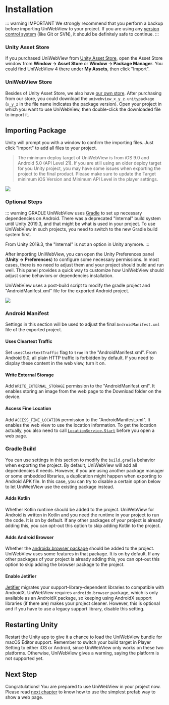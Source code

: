 # Installation

::: warning IMPORTANT
We strongly recommend that you perform a backup before importing UniWebView to your project. If you are using any [version control system](https://en.wikipedia.org/wiki/Version_control) (like Git or SVN), it should be definitely safe to continue.
:::

### Unity Asset Store

If you purchased UniWebView from [Unity Asset Store](https://assetstore.unity.com/packages/slug/175993), open the Asset Store window from **Window → Asset Store** or **Window → Package Manager**. You could find UniWebView 4 there under **My Assets**, then click "Import".

### UniWebView Store

Besides of Unity Asset Store, we also have [our own store](https://gumroad.com/l/MsaOO). After purchasing from our store, you could download the `uniwebview_x_y_z.unitypackage` (`x_y_z` in the file name indicates the package version). Open your project in which you want to use UniWebView, then double-click the downloaded file to import it.

## Importing Package

Unity will prompt you with a window to confirm the importing files. Just click "Import" to add all files to your project.

> The minimum deploy target of UniWebView is from iOS 9.0 and Android 5.0 (API Level 21). If you are still using an older deploy target for you
> Unity project, you may have some issues when exporting the project to the final product. Please make sure to update the
> Target minimum iOS Version and Minimum API Level in the player settings.

![](/images/importing-v4.png)

### Optional Steps

::: warning GRADLE
UniWebView uses [Gradle](https://docs.unity3d.com/Manual/android-gradle-overview.html) to set up necessary dependencies on Android. There was a deprecated "Internal" build system until Unity 2019.3, and that might be what is used in your project. To use UniWebView in such projects, you need to switch to the new Gradle build system first.

From Unity 2019.3, the "Internal" is not an option in Unity anymore.
:::

After importing UniWebView, you can open the Unity Preferences panel (**Unity → Preferences**) to configure some necessary permissions. In most cases, there is no need to adjust them and your project should
build and run well. This panel provides a quick way to customize how UniWebView should adjust some behaviors or dependencies installation.

UniWebView uses a post-build script to modify the gradle project and "AndroidManifest.xml" file for the exported Android project.

![](/images/preferences.png)

### Android Manifest

Settings in this section will be used to adjust the final `AndroidManifest.xml` file of the exported project.

#### Uses Cleartext Traffic

Set `usesCleartextTraffic` flag to `true` in the "AndroidManifest.xml". From Android 9.0, all plain HTTP traffic is forbidden by default. If you need to display these content in the web view, turn it on.

#### Write External Storage

Add `WRITE_EXTERNAL_STORAGE` permission to the "AndroidManifest.xml". It enables storing an image from the web page to the Download folder on the device.

#### Access Fine Location

Add `ACCESS_FINE_LOCATION` permission to the "AndroidManifest.xml". It enables the web view to use the location information. To get the location actually, you also need to call [`LocationService.Start`](https://docs.unity3d.com/ScriptReference/LocationService.Start.html) before you open a web page.

### Gradle Build

You can use settings in this section to modify the `build.gradle` behavior when exporting the project. By default, UniWebView 
will add all dependencies it needs. However, if you are using another package manager or some embedded libraries, a duplication might
happen when exporting to Android APK file. In this case, you can try to disable a certain option below to let UniWebView use the existing package instead.

#### Adds Kotlin

Whether Kotlin runtime should be added to the project. UniWebView for Android is written in Kotlin and you need the runtime in your project to run the code. It is on by default.
If any other packages of your project is already adding this, you can opt-out this option to skip adding Kotlin to the project.

#### Adds Android Browser

Whether the [androidx.browser package](https://developer.android.com/jetpack/androidx/releases/browser) should be added to the project.
UniWebView uses some features in that package. It is on by default.
If any other packages of your project is already adding this, you can opt-out this option to skip adding the browser package to the project.

#### Enable Jetifier

[Jetifier](https://developer.android.com/studio/command-line/jetifier) migrates your support-library-dependent libraries to compatible with AndroidX. 
UniWebView requires `androidx.browser` package, which is only available as an AndroidX package, so keeping using AndroidX support libraries (if there are)
makes your project cleaner. However, this is optional and if you have to use a legacy support library, disable this setting.

## Restarting Unity

Restart the Unity app to give it a chance to load the UniWebView bundle for macOS Editor support. Remember to switch your build target in Player Setting
to either iOS or Android, since UniWebView only works on these two platforms. Otherwise, UniWebView gives a warning, saying the platform is not supported yet.

## Next Step

Congratulations! You are prepared to use UniWebView in your project now. Please read [next chapter](./using-prefab.md) to know how to use the simplest prefab way to show a web page.
